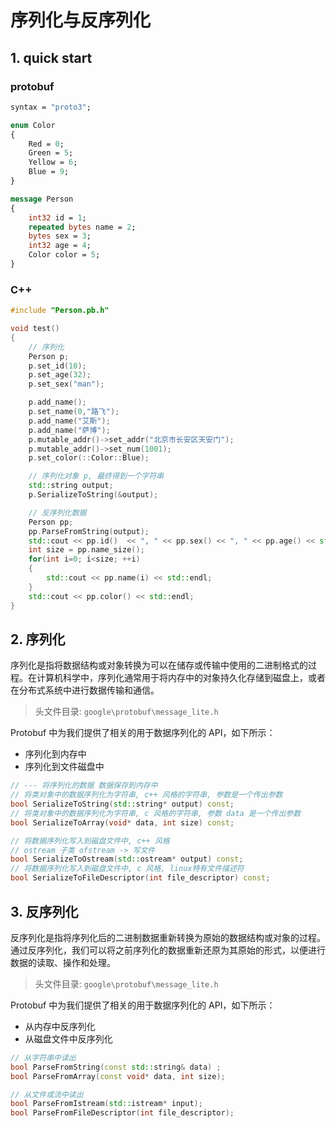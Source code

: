 # 序列化与反序列化

## 1. quick start

### protobuf

```protobuf
syntax = "proto3";

enum Color
{
    Red = 0;
    Green = 5;
    Yellow = 6;
    Blue = 9;
}

message Person
{
    int32 id = 1;    
    repeated bytes name = 2;
    bytes sex = 3;
    int32 age = 4;
    Color color = 5;
}
```

### C++

```C++
#include "Person.pb.h"

void test()
{
    // 序列化
    Person p;
    p.set_id(10);
    p.set_age(32);
    p.set_sex("man");

    p.add_name();
    p.set_name(0,"路飞");
    p.add_name("艾斯");
    p.add_name("萨博");
    p.mutable_addr()->set_addr("北京市长安区天安门");
    p.mutable_addr()->set_num(1001);
    p.set_color(::Color::Blue);

    // 序列化对象 p, 最终得到一个字符串
    std::string output;
    p.SerializeToString(&output);

    // 反序列化数据
    Person pp;
    pp.ParseFromString(output);
    std::cout << pp.id()  << ", " << pp.sex() << ", " << pp.age() << std::endl;
    int size = pp.name_size();
    for(int i=0; i<size; ++i)
    {
        std::cout << pp.name(i) << std::endl;
    }
    std::cout << pp.color() << std::endl;
}
```

## 2. 序列化

序列化是指将数据结构或对象转换为可以在储存或传输中使用的二进制格式的过程。在计算机科学中，序列化通常用于将内存中的对象持久化存储到磁盘上，或者在分布式系统中进行数据传输和通信。

>头文件目录: `google\protobuf\message_lite.h`

Protobuf 中为我们提供了相关的用于数据序列化的 API，如下所示：

* 序列化到内存中
* 序列化到文件磁盘中

```C++
// --- 将序列化的数据 数据保存到内存中
// 将类对象中的数据序列化为字符串, c++ 风格的字符串, 参数是一个传出参数
bool SerializeToString(std::string* output) const;
// 将类对象中的数据序列化为字符串, c 风格的字符串, 参数 data 是一个传出参数
bool SerializeToArray(void* data, int size) const;

// 将数据序列化写入到磁盘文件中, c++ 风格
// ostream 子类 ofstream -> 写文件
bool SerializeToOstream(std::ostream* output) const;
// 将数据序列化写入到磁盘文件中, c 风格, linux特有文件描述符
bool SerializeToFileDescriptor(int file_descriptor) const;
```

## 3. 反序列化

反序列化是指将序列化后的二进制数据重新转换为原始的数据结构或对象的过程。通过反序列化，我们可以将之前序列化的数据重新还原为其原始的形式，以便进行数据的读取、操作和处理。

> 头文件目录: `google\protobuf\message_lite.h`

Protobuf 中为我们提供了相关的用于数据序列化的 API，如下所示：

* 从内存中反序列化
* 从磁盘文件中反序列化

```C++
// 从字符串中读出
bool ParseFromString(const std::string& data) ;
bool ParseFromArray(const void* data, int size);

// 从文件或流中读出
bool ParseFromIstream(std::istream* input);
bool ParseFromFileDescriptor(int file_descriptor);
```

